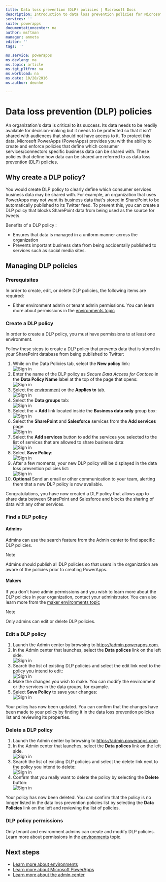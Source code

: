```yaml
---
title: Data loss prevention (DLP) policies | Microsoft Docs
description: Introduction to data loss prevention policies for Microsoft PowerApps.
services: ''
suite: powerapps
documentationcenter: na
author: msftman
manager: anneta
editor: ''
tags: ''

ms.service: powerapps
ms.devlang: na
ms.topic: article
ms.tgt_pltfrm: na
ms.workload: na
ms.date: 10/28/2016
ms.author: deonhe

---
```

# Data loss prevention (DLP) policies

An organization's data is critical to its success. Its data needs to be readily available for decision-making but it needs to be protected so that it isn't shared with audiences that should not have access to it. To protect this data, Microsoft PowerApps (PowerApps) provides you with the ability to create and enforce policies that define which consumer services/connectors specific business data can be shared with. These policies that define how data can be shared are referred to as data loss prevention (DLP) policies.  

## Why create a DLP policy?
You would create DLP policy to clearly define which consumer services business data may be shared with. For example, an organization that uses PowerApps may not want its business data that's stored in SharePoint to be automatically published to its Twitter feed. To prevent this, you can create a DLP policy that blocks SharePoint data from being used as the source for tweets.

Benefits of a DLP policy
:
* Ensures that data is managed in a uniform manner across the organization  
* Prevents important business data from being accidentally published to services such as social media sites.   

## Managing DLP policies
### Prerequisites
In order to create, edit, or delete DLP policies, the following items are required:

* Either environment admin or tenant admin permissions. You can learn more about permissions in the [environments topic](environments-administration.md)

### Create a DLP policy
In order to create a DLP policy, you must have permissions to at least one environment.  

Follow these steps to create a DLP policy that prevents data that is stored in your SharePoint database from being published to Twitter:  

1. While on the Data Policies tab, select the **New policy** link:  
   ![Sign in](./media/prevent-data-loss/create-policy-1.png)    
2. Enter the name of the DLP policy as *Secure Data Access for Contoso* in the **Data Policy Name** label at the top of the page that opens:   
   ![Sign in](./media/prevent-data-loss/create-policy-2.png)  
3. Select the [environment](environments-administration.md) on the **Applies to** tab.  
   ![Sign in](./media/prevent-data-loss/create-policy-3.png)  
4. Select the **Data groups** tab:  
   ![Sign in](./media/prevent-data-loss/create-policy-4.png)  
5. Select the **+ Add** link located inside the **Business data only** group box:    
   ![Sign in](./media/prevent-data-loss/create-policy-5.png)  
6. Select the **SharePoint** and **Salesforce** services from the **Add services** page:  
   ![Sign in](./media/prevent-data-loss/create-policy-6.png)  
7. Select the **Add services** button to add the services you selected to the list of services that are allowed to share business data:    
   ![Sign in](./media/prevent-data-loss/create-policy-7.png)  
8. Select **Save Policy**:  
   ![Sign in](./media/prevent-data-loss/create-policy-8.png)  
9. After a few moments, your new DLP policy will be displayed in the data loss prevention policies list:  
   ![Sign in](./media/prevent-data-loss/create-policy-9.png)  
10. **Optional** Send an email or other communication to your team, alerting them that a new DLP policy is now available.

Congratulations, you have now created a DLP policy that allows app to share data between SharePoint and Salesforce and blocks the sharing of data with any other services.  

### Find a DLP policy
#### Admins
Admins can use the search feature from the Admin center to find specific DLP policies.  

> [!NOTE]
> Admins should publish all DLP policies so that users in the organization are aware of the policies prior to creating PowerApps.

#### Makers
If you don't have admin permissions and you wish to learn more about the DLP policies in your organization, contact your administrator. You can also learn more from the [maker environments topic](environments-overview.md)  

> [!NOTE]
> Only admins can edit or delete DLP policies.  

### Edit a DLP policy
1. Launch the Admin center by browsing to https://admin.powerapps.com.   
2. In the Admin center that launches, select the **Data polices** link on the left side.  
   ![Sign in](./media/prevent-data-loss/2.png)  
3. Search the list of existing DLP policies and select the edit link next to the policy you intend to edit:  
   ![Sign in](./media/prevent-data-loss/3.png)  
4. Make the changes you wish to make. You can modify the environment or the services in the data groups, for example.  
5. Select **Save Policy** to save your changes:  
   ![Sign in](./media/prevent-data-loss/create-policy-8.png)  

Your policy has now been updated. You can confirm that the changes have been made to your policy by finding it in the data loss prevention policies list and reviewing its properties.   

### Delete a DLP policy
1. Launch the Admin center by browsing to https://admin.powerapps.com    
2. In the Admin center that launches, select the **Data polices** link on the left side.  
   ![Sign in](./media/prevent-data-loss/2.png)  
3. Search the list of existing DLP policies and select the delete link next to the policy you intend to delete:  
   ![Sign in](./media/prevent-data-loss/3-delete.png)  
4. Confirm that you really want to delete the policy by selecting the **Delete** button:  
   ![Sign in](./media/prevent-data-loss/4.png)  

Your policy has now been deleted. You can confirm that the policy is no longer listed in the data loss prevention policies list by selecting the **Data Policies** link on the left and reviewing the list of policies.   

### DLP policy permissions
Only tenant and environment admins can create and modify DLP policies. Learn more about permissions in the [environments](environments-administration.md) topic.  

## Next steps
* [Learn more about environments](environments-administration.md)  
* [Learn more about Microsoft PowerApps](../canvas-apps/getting-started.md)  
* [Learn more about the admin center](introduction-to-the-admin-center.md)  

